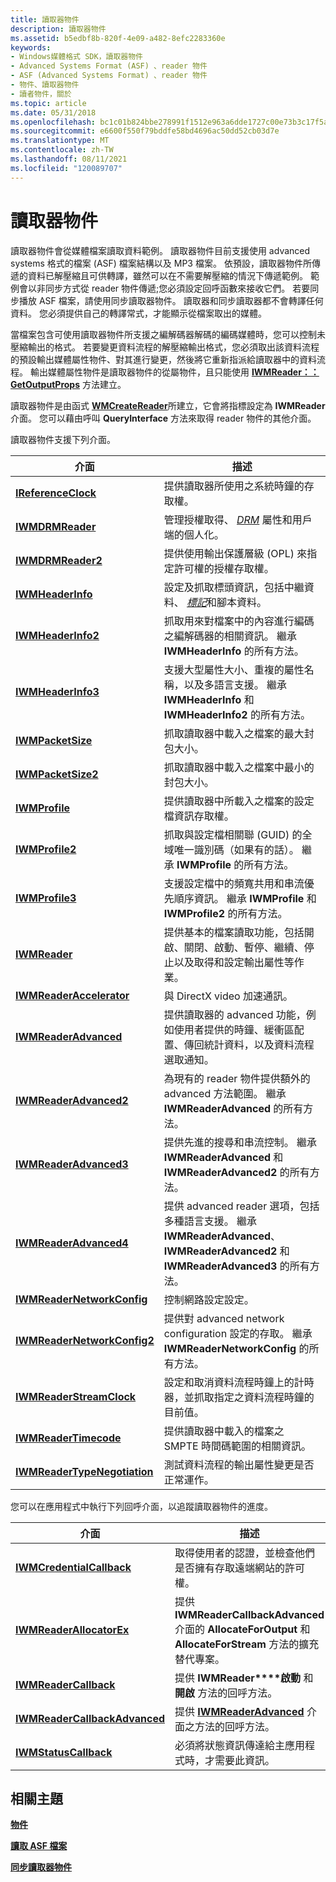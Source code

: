 ```yaml
---
title: 讀取器物件
description: 讀取器物件
ms.assetid: b5edbf8b-820f-4e09-a482-8efc2283360e
keywords:
- Windows媒體格式 SDK，讀取器物件
- Advanced Systems Format (ASF) 、reader 物件
- ASF (Advanced Systems Format) 、reader 物件
- 物件、讀取器物件
- 讀者物件，關於
ms.topic: article
ms.date: 05/31/2018
ms.openlocfilehash: bc1c01b824bbe278991f1512e963a6dde1727c00e73b3c17f5ab4c5556534b98
ms.sourcegitcommit: e6600f550f79bddfe58bd4696ac50dd52cb03d7e
ms.translationtype: MT
ms.contentlocale: zh-TW
ms.lasthandoff: 08/11/2021
ms.locfileid: "120089707"
---
```

# <a name="reader-object"></a>讀取器物件

讀取器物件會從媒體檔案讀取資料範例。 讀取器物件目前支援使用 advanced systems 格式的檔案 (ASF) 檔案結構以及 MP3 檔案。 依預設，讀取器物件所傳遞的資料已解壓縮且可供轉譯，雖然可以在不需要解壓縮的情況下傳遞範例。 範例會以非同步方式從 reader 物件傳遞;您必須設定回呼函數來接收它們。 若要同步播放 ASF 檔案，請使用同步讀取器物件。 讀取器和同步讀取器都不會轉譯任何資料。 您必須提供自己的轉譯常式，才能顯示從檔案取出的媒體。

當檔案包含可使用讀取器物件所支援之編解碼器解碼的編碼媒體時，您可以控制未壓縮輸出的格式。 若要變更資料流程的解壓縮輸出格式，您必須取出該資料流程的預設輸出媒體屬性物件、對其進行變更，然後將它重新指派給讀取器中的資料流程。 輸出媒體屬性物件是讀取器物件的從屬物件，且只能使用 [**IWMReader：： GetOutputProps**](/previous-versions/windows/desktop/api/Wmsdkidl/nf-wmsdkidl-iwmreader-getoutputprops) 方法建立。

讀取器物件是由函式 [**WMCreateReader**](/previous-versions/windows/desktop/api/Wmsdkidl/nf-wmsdkidl-wmcreatereader)所建立，它會將指標設定為 **IWMReader** 介面。 您可以藉由呼叫 **QueryInterface** 方法來取得 reader 物件的其他介面。

讀取器物件支援下列介面。



| 介面                                                    | 描述                                                                                                                                                                     |
|--------------------------------------------------------------|---------------------------------------------------------------------------------------------------------------------------------------------------------------------------------|
| [**IReferenceClock**](ireferenceclock.md)                   | 提供讀取器所使用之系統時鐘的存取權。                                                                                                                         |
| [**IWMDRMReader**](/previous-versions/windows/desktop/api/wmsdkidl/nn-wmsdkidl-iwmdrmreader)                         | 管理授權取得、 [*DRM*](wmformat-glossary.md) 屬性和用戶端的個人化。                                  |
| [**IWMDRMReader2**](/previous-versions/windows/desktop/api/wmsdkidl/nn-wmsdkidl-iwmdrmreader2)                       | 提供使用輸出保護層級 (OPL) 來指定許可權的授權存取權。                                                                                          |
| [**IWMHeaderInfo**](/previous-versions/windows/desktop/api/wmsdkidl/nn-wmsdkidl-iwmheaderinfo)                       | 設定及抓取標頭資訊，包括中繼資料、 [*標記*](wmformat-glossary.md)和腳本資料。                                                 |
| [**IWMHeaderInfo2**](/previous-versions/windows/desktop/api/wmsdkidl/nn-wmsdkidl-iwmheaderinfo2)                     | 抓取用來對檔案中的內容進行編碼之編解碼器的相關資訊。 繼承 **IWMHeaderInfo** 的所有方法。                                      |
| [**IWMHeaderInfo3**](/previous-versions/windows/desktop/api/wmsdkidl/nn-wmsdkidl-iwmheaderinfo3)                     | 支援大型屬性大小、重複的屬性名稱，以及多語言支援。 繼承 **IWMHeaderInfo** 和 **IWMHeaderInfo2** 的所有方法。              |
| [**IWMPacketSize**](/previous-versions/windows/desktop/api/wmsdkidl/nn-wmsdkidl-iwmpacketsize)                       | 抓取讀取器中載入之檔案的最大封包大小。                                                                                                      |
| [**IWMPacketSize2**](/previous-versions/windows/desktop/api/wmsdkidl/nn-wmsdkidl-iwmpacketsize2)                     | 抓取讀取器中載入之檔案中最小的封包大小。                                                                                                     |
| [**IWMProfile**](iwmprofile.md)                             | 提供讀取器中所載入之檔案的設定檔資訊存取權。                                                                                                    |
| [**IWMProfile2**](/previous-versions/windows/desktop/api/wmsdkidl/nn-wmsdkidl-iwmprofile2)                           | 抓取與設定檔相關聯 (GUID) 的全域唯一識別碼（如果有的話）。 繼承 **IWMProfile** 的所有方法。                                            |
| [**IWMProfile3**](/previous-versions/windows/desktop/api/wmsdkidl/nn-wmsdkidl-iwmprofile3)                           | 支援設定檔中的頻寬共用和串流優先順序資訊。 繼承 **IWMProfile** 和 **IWMProfile2** 的所有方法。                             |
| [**IWMReader**](/previous-versions/windows/desktop/api/wmsdkidl/nn-wmsdkidl-iwmreader)                               | 提供基本的檔案讀取功能，包括開啟、關閉、啟動、暫停、繼續、停止以及取得和設定輸出屬性等作業。                  |
| [**IWMReaderAccelerator**](/previous-versions/windows/desktop/api/wmsdkidl/nn-wmsdkidl-iwmreaderaccelerator)         | 與 DirectX video 加速通訊。                                                                                                                                   |
| [**IWMReaderAdvanced**](/previous-versions/windows/desktop/api/wmsdkidl/nn-wmsdkidl-iwmreaderadvanced)               | 提供讀取器的 advanced 功能，例如使用者提供的時鐘、緩衝區配置、傳回統計資料，以及資料流程選取通知。                              |
| [**IWMReaderAdvanced2**](/previous-versions/windows/desktop/api/wmsdkidl/nn-wmsdkidl-iwmreaderadvanced2)             | 為現有的 reader 物件提供額外的 advanced 方法範圍。 繼承 **IWMReaderAdvanced** 的所有方法。                                           |
| [**IWMReaderAdvanced3**](/previous-versions/windows/desktop/api/wmsdkidl/nn-wmsdkidl-iwmreaderadvanced3)             | 提供先進的搜尋和串流控制。 繼承 **IWMReaderAdvanced** 和 **IWMReaderAdvanced2** 的所有方法。                                               |
| [**IWMReaderAdvanced4**](/previous-versions/windows/desktop/api/wmsdkidl/nn-wmsdkidl-iwmreaderadvanced4)             | 提供 advanced reader 選項，包括多種語言支援。 繼承 **IWMReaderAdvanced**、 **IWMReaderAdvanced2** 和 **IWMReaderAdvanced3** 的所有方法。 |
| [**IWMReaderNetworkConfig**](/previous-versions/windows/desktop/api/wmsdkidl/nn-wmsdkidl-iwmreadernetworkconfig)     | 控制網路設定設定。                                                                                                                                        |
| [**IWMReaderNetworkConfig2**](/previous-versions/windows/desktop/api/wmsdkidl/nn-wmsdkidl-iwmreadernetworkconfig2)   | 提供對 advanced network configuration 設定的存取。 繼承 **IWMReaderNetworkConfig** 的所有方法。                                                          |
| [**IWMReaderStreamClock**](/previous-versions/windows/desktop/api/wmsdkidl/nn-wmsdkidl-iwmreaderstreamclock)         | 設定和取消資料流程時鐘上的計時器，並抓取指定之資料流程時鐘的目前值。                                                                          |
| [**IWMReaderTimecode**](/previous-versions/windows/desktop/api/wmsdkidl/nn-wmsdkidl-iwmreadertimecode)               | 提供讀取器中載入的檔案之 SMPTE 時間碼範圍的相關資訊。                                                                                             |
| [**IWMReaderTypeNegotiation**](/previous-versions/windows/desktop/api/wmsdkidl/nn-wmsdkidl-iwmreadertypenegotiation) | 測試資料流程的輸出屬性變更是否正常運作。                                                                                                |



 

您可以在應用程式中執行下列回呼介面，以追蹤讀取器物件的進度。



| 介面                                                      | 描述                                                                                                                                   |
|----------------------------------------------------------------|-----------------------------------------------------------------------------------------------------------------------------------------------|
| [**IWMCredentialCallback**](/previous-versions/windows/desktop/api/wmsdkidl/nn-wmsdkidl-iwmcredentialcallback)         | 取得使用者的認證，並檢查他們是否擁有存取遠端網站的許可權。                                               |
| [**IWMReaderAllocatorEx**](/previous-versions/windows/desktop/api/wmsdkidl/nn-wmsdkidl-iwmreaderallocatorex)           | 提供 **IWMReaderCallbackAdvanced** 介面的 **AllocateForOutput** 和 **AllocateForStream** 方法的擴充替代專案。 |
| [**IWMReaderCallback**](/previous-versions/windows/desktop/api/wmsdkidl/nn-wmsdkidl-iwmreadercallback)                 | 提供 **IWMReader****啟動** 和 **開啟** 方法的回呼方法。                                                            |
| [**IWMReaderCallbackAdvanced**](/previous-versions/windows/desktop/api/wmsdkidl/nn-wmsdkidl-iwmreadercallbackadvanced) | 提供 [**IWMReaderAdvanced**](/previous-versions/windows/desktop/api/wmsdkidl/nn-wmsdkidl-iwmreaderadvanced) 介面之方法的回呼方法。                                    |
| [**IWMStatusCallback**](/previous-versions/windows/desktop/api/wmsdkidl/nn-wmsdkidl-iwmstatuscallback)                 | 必須將狀態資訊傳達給主應用程式時，才需要此資訊。                                                                |



 

## <a name="related-topics"></a>相關主題

<dl> <dt>

[**物件**](objects.md)
</dt> <dt>

[**讀取 ASF 檔案**](reading-asf-files.md)
</dt> <dt>

[**同步讀取器物件**](synchronous-reader-object.md)
</dt> </dl>

 

 




